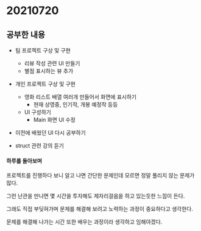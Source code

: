 # 20210720

## 공부한 내용
+ 팀 프로젝트 구상 및 구현
  - 리뷰 작성 관련 UI 만들기
  - 별점 표시하는 뷰 추가

+ 개인 프로젝트 구상 및 구현
  - 영화 리스트 배열 여러개 만들어서 화면에 표시하기
    * 현재 상영중, 인기작, 개봉 예정작 등등
  - UI 구성하기
    * Main 화면 UI 수정
  
+ 이전에 배웠던 UI 다시 공부하기
  
+ struct 관련 강의 듣기

#### 하루를 돌아보며
프로젝트를 진행하다 보니 알고 나면 간단한 문제인데 모르면 정말 풀리지 않는 문제가 많다.

그런 난관을 만나면 몇 시간을 투자해도 제자리걸음을 하고 있는듯한 느낌이 든다.

그래도 직접 부딪혀가며 문제를 해결해 보려고 노력하는 과정이 중요하다고 생각한다.

문제를 해결해 나가는 시간 또한 배우는 과정이라 생각하고 임해야겠다.
